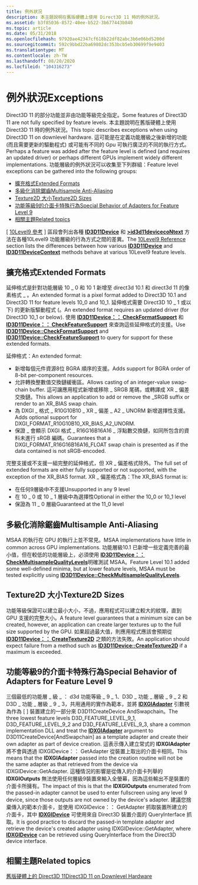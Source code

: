 ```yaml
---
title: 例外狀況
description: 本主題說明在舊版硬體上使用 Direct3D 11 時的例外狀況。
ms.assetid: b3f85036-8572-40ee-b522-3b677443b840
ms.topic: article
ms.date: 05/31/2018
ms.openlocfilehash: 97920ae42347cf618b22df82abc3b6e06bd5200d
ms.sourcegitcommit: 592c9bbd22ba69802dc353bcb5eb30699f9e9403
ms.translationtype: MT
ms.contentlocale: zh-TW
ms.lasthandoff: 08/20/2020
ms.locfileid: "104316273"
---
```

# <a name="exceptions"></a><span data-ttu-id="90997-103">例外狀況</span><span class="sxs-lookup"><span data-stu-id="90997-103">Exceptions</span></span>

<span data-ttu-id="90997-104">Direct3D 11 的部分功能並非由功能等級完全指定。</span><span class="sxs-lookup"><span data-stu-id="90997-104">Some features of Direct3D 11 are not fully specified by feature levels.</span></span> <span data-ttu-id="90997-105">本主題說明在舊版硬體上使用 Direct3D 11 時的例外狀況。</span><span class="sxs-lookup"><span data-stu-id="90997-105">This topic describes exceptions when using Direct3D 11 on downlevel hardware.</span></span> <span data-ttu-id="90997-106">這可能是在定義功能層級之後新增的功能 (而且需要更新的驅動程式) 或可能有不同的 Gpu 可執行廣泛的不同的執行方式。</span><span class="sxs-lookup"><span data-stu-id="90997-106">Perhaps a feature was added after the feature level is defined (and requires an updated driver) or perhaps different GPUs implement widely different implementations.</span></span> <span data-ttu-id="90997-107">功能層級的例外狀況可以收集至下列群組：</span><span class="sxs-lookup"><span data-stu-id="90997-107">Feature level exceptions can be gathered into the following groups:</span></span>

-   [<span data-ttu-id="90997-108">擴充格式</span><span class="sxs-lookup"><span data-stu-id="90997-108">Extended Formats</span></span>](#extended-formats)
-   [<span data-ttu-id="90997-109">多級化消除鋸齒</span><span class="sxs-lookup"><span data-stu-id="90997-109">Multisample Anti-Aliasing</span></span>](#multisample-anti-aliasing)
-   [<span data-ttu-id="90997-110">Texture2D 大小</span><span class="sxs-lookup"><span data-stu-id="90997-110">Texture2D Sizes</span></span>](#texture2d-sizes)
-   [<span data-ttu-id="90997-111">功能等級9的介面卡特殊行為</span><span class="sxs-lookup"><span data-stu-id="90997-111">Special Behavior of Adapters for Feature Level 9</span></span>](#special-behavior-of-adapters-for-feature-level-9)
-   [<span data-ttu-id="90997-112">相關主題</span><span class="sxs-lookup"><span data-stu-id="90997-112">Related topics</span></span>](#related-topics)

<span data-ttu-id="90997-113">[ [10Level9 參考](d3d11-graphics-reference-10level9.md) ] 區段會列出各種 [**ID3D11Device**](/windows/desktop/api/D3D11/nn-d3d11-id3d11device) 和 [**>id3d11devicecoNtext**](/windows/desktop/api/D3D11/nn-d3d11-id3d11devicecontext) 方法在各種10Level9 功能層級的行為方式之間的差異。</span><span class="sxs-lookup"><span data-stu-id="90997-113">The [10Level9 Reference](d3d11-graphics-reference-10level9.md) section lists the differences between how various [**ID3D11Device**](/windows/desktop/api/D3D11/nn-d3d11-id3d11device) and [**ID3D11DeviceContext**](/windows/desktop/api/D3D11/nn-d3d11-id3d11devicecontext) methods behave at various 10Level9 feature levels.</span></span>

## <a name="extended-formats"></a><span data-ttu-id="90997-114">擴充格式</span><span class="sxs-lookup"><span data-stu-id="90997-114">Extended Formats</span></span>

<span data-ttu-id="90997-115">延伸格式是針對功能層級 10 \_ 0 和 10 1 新增至 direct3d 10.1 和 direct3d 11 的像素格式 \_ 。</span><span class="sxs-lookup"><span data-stu-id="90997-115">An extended format is a pixel format added to Direct3D 10.1 and Direct3D 11 for feature levels 10\_0 and 10\_1.</span></span> <span data-ttu-id="90997-116">延伸格式需要 Direct3D 10 \_ 1 或以下) 的更新版驅動程式 (。</span><span class="sxs-lookup"><span data-stu-id="90997-116">An extended format requires an updated driver (for Direct3D 10\_1 or below).</span></span> <span data-ttu-id="90997-117">使用 [**ID3D11Device：： CheckFormatSupport**](/windows/desktop/api/D3D11/nf-d3d11-id3d11device-checkformatsupport) 和 [**ID3D11Device：： CheckFeatureSupport**](/windows/desktop/api/D3D11/nf-d3d11-id3d11device-checkfeaturesupport) 來查詢這些延伸格式的支援。</span><span class="sxs-lookup"><span data-stu-id="90997-117">Use [**ID3D11Device::CheckFormatSupport**](/windows/desktop/api/D3D11/nf-d3d11-id3d11device-checkformatsupport) and [**ID3D11Device::CheckFeatureSupport**](/windows/desktop/api/D3D11/nf-d3d11-id3d11device-checkfeaturesupport) to query for support for these extended formats.</span></span>

<span data-ttu-id="90997-118">延伸格式：</span><span class="sxs-lookup"><span data-stu-id="90997-118">An extended format:</span></span>

-   <span data-ttu-id="90997-119">新增每個元件資源8位 BGRA 順序的支援。</span><span class="sxs-lookup"><span data-stu-id="90997-119">Adds support for BGRA order of 8-bit per-component resources.</span></span>
-   <span data-ttu-id="90997-120">允許轉換整數值交換鏈緩衝區。</span><span class="sxs-lookup"><span data-stu-id="90997-120">Allows casting of an integer-value swap-chain buffer.</span></span> <span data-ttu-id="90997-121">這可讓應用程式新增或移除 \_ SRGB 尾碼，或轉譯成 XR \_ 偏差交換鏈。</span><span class="sxs-lookup"><span data-stu-id="90997-121">This allows an application to add or remove the \_SRGB suffix or render to an XR\_BIAS swap chain.</span></span>
-   <span data-ttu-id="90997-122">為 DXGI \_ 格式 \_ R10G10B10 \_ XR \_ 偏差 \_ A2 \_ UNORM 新增選擇性支援。</span><span class="sxs-lookup"><span data-stu-id="90997-122">Adds optional support for DXGI\_FORMAT\_R10G10B10\_XR\_BIAS\_A2\_UNORM.</span></span>
-   <span data-ttu-id="90997-123">保證 \_ 會顯示 DXGI 格式 \_ R16G16B16A16 \_ 浮點數交換鏈，如同所包含的資料未進行 sRGB 編碼。</span><span class="sxs-lookup"><span data-stu-id="90997-123">Guarantees that a DXGI\_FORMAT\_R16G16B16A16\_FLOAT swap chain is presented as if the data contained is not sRGB-encoded.</span></span>

<span data-ttu-id="90997-124">完整支援或不支援一組完整的延伸格式，但 XR \_ 偏差格式除外。</span><span class="sxs-lookup"><span data-stu-id="90997-124">The full set of extended formats are either fully supported or not supported, with the exception of the XR\_BIAS format.</span></span> <span data-ttu-id="90997-125">XR \_ 偏差格式為：</span><span class="sxs-lookup"><span data-stu-id="90997-125">The XR\_BIAS format is:</span></span>

-   <span data-ttu-id="90997-126">在任何9層級中不支援</span><span class="sxs-lookup"><span data-stu-id="90997-126">Unsupported in any 9 level</span></span>
-   <span data-ttu-id="90997-127">在 10 \_ 0 或 10 \_ 1 層級中為選擇性</span><span class="sxs-lookup"><span data-stu-id="90997-127">Optional in either the 10\_0 or 10\_1 level</span></span>
-   <span data-ttu-id="90997-128">保證為 11 \_ 0 層級</span><span class="sxs-lookup"><span data-stu-id="90997-128">Guaranteed at the 11\_0 level</span></span>

## <a name="multisample-anti-aliasing"></a><span data-ttu-id="90997-129">多級化消除鋸齒</span><span class="sxs-lookup"><span data-stu-id="90997-129">Multisample Anti-Aliasing</span></span>

<span data-ttu-id="90997-130">MSAA 的執行在 GPU 的執行上並不常見。</span><span class="sxs-lookup"><span data-stu-id="90997-130">MSAA implementations have little in common across GPU implementations.</span></span> <span data-ttu-id="90997-131">功能層級10.1 已新增一些定義完善的最小值，但在較低的功能層級上，必須使用 [**ID3D11Device：： CheckMultisampleQualityLevels**](/windows/desktop/api/D3D11/nf-d3d11-id3d11device-checkmultisamplequalitylevels)明確測試 MSAA。</span><span class="sxs-lookup"><span data-stu-id="90997-131">Feature Level 10.1 added some well-defined minima, but at lower feature levels, MSAA must be tested explicitly using [**ID3D11Device::CheckMultisampleQualityLevels**](/windows/desktop/api/D3D11/nf-d3d11-id3d11device-checkmultisamplequalitylevels).</span></span>

## <a name="texture2d-sizes"></a><span data-ttu-id="90997-132">Texture2D 大小</span><span class="sxs-lookup"><span data-stu-id="90997-132">Texture2D Sizes</span></span>

<span data-ttu-id="90997-133">功能等級保證可以建立最小大小，不過，應用程式可以建立較大的紋理，直到 GPU 支援的完整大小。</span><span class="sxs-lookup"><span data-stu-id="90997-133">A feature level guarantees that a minimum size can be created, however, an application can create larger textures up to the full size supported by the GPU.</span></span> <span data-ttu-id="90997-134">如果超過最大值，則應用程式應該會預期從 [**ID3D11Device：： CreateTexture2D**](/windows/desktop/api/D3D11/nf-d3d11-id3d11device-createtexture2d) 之類的方法失敗。</span><span class="sxs-lookup"><span data-stu-id="90997-134">An application should expect failure from a method such as [**ID3D11Device::CreateTexture2D**](/windows/desktop/api/D3D11/nf-d3d11-id3d11device-createtexture2d) if a maximum is exceeded.</span></span>

## <a name="special-behavior-of-adapters-for-feature-level-9"></a><span data-ttu-id="90997-135">功能等級9的介面卡特殊行為</span><span class="sxs-lookup"><span data-stu-id="90997-135">Special Behavior of Adapters for Feature Level 9</span></span>

<span data-ttu-id="90997-136">三個最低的功能層 \_ 級 \_ ： d3d 功能等級 \_ 9 \_ 1、D3D \_ 功能 \_ 層級 \_ 9 \_ 2 和 D3D \_ 功能 \_ 層級 \_ 9 \_ 3，共用通用的實作為範本，並將 [**IDXGIAdapter**](/windows/desktop/api/dxgi/nn-dxgi-idxgiadapter) 引數視為作為 \[ \] 裝置建立的一部分來 D3D11CreateDevice AndSwapchain。</span><span class="sxs-lookup"><span data-stu-id="90997-136">The three lowest feature levels D3D\_FEATURE\_LEVEL\_9\_1, D3D\_FEATURE\_LEVEL\_9\_2 and D3D\_FEATURE\_LEVEL\_9\_3, share a common implementation DLL and treat the [**IDXGIAdapter**](/windows/desktop/api/dxgi/nn-dxgi-idxgiadapter) argument to D3D11CreateDevice\[AndSwapchain\] as a template adapter and create their own adapter as part of device creation.</span></span> <span data-ttu-id="90997-137">這表示傳入建立常式的 **IDXGIAdapter** 將不會與透過 IDXGIDevice：： GetAdapter 從裝置上取出的介面卡相同。</span><span class="sxs-lookup"><span data-stu-id="90997-137">This means that the **IDXGIAdapter** passed into the creation routine will not be the same adapter as that retrieved from the device via IDXGIDevice::GetAdapter.</span></span> <span data-ttu-id="90997-138">這種情況的影響是從傳入的介面卡列舉的 **IDXGIOutputs** 無法使用任何層級9裝置來輸入全螢幕，因為這些輸出不是裝置的介面卡所擁有。</span><span class="sxs-lookup"><span data-stu-id="90997-138">The impact of this is that the **IDXGIOutputs** enumerated from the passed-in adapter cannot be used to enter fullscreen using any level 9 device, since those outputs are not owned by the device's adapter.</span></span> <span data-ttu-id="90997-139">建議您捨棄傳入的範本介面卡，並使用 IDXGIDevice：： GetAdapter 抓取裝置所建立的介面卡，其中 [**IDXGIDevice**](/windows/desktop/api/dxgi/nn-dxgi-idxgidevice) 可使用來自 Direct3D 裝置介面的 QueryInterface 抓取。</span><span class="sxs-lookup"><span data-stu-id="90997-139">It is good practice to discard the passed-in template adapter and retrieve the device's created adapter using IDXGIDevice::GetAdapter, where [**IDXGIDevice**](/windows/desktop/api/dxgi/nn-dxgi-idxgidevice) can be retrieved using QueryInterface from the Direct3D device interface.</span></span>

## <a name="related-topics"></a><span data-ttu-id="90997-140">相關主題</span><span class="sxs-lookup"><span data-stu-id="90997-140">Related topics</span></span>

<dl> <dt>

[<span data-ttu-id="90997-141">舊版硬體上的 Direct3D 11</span><span class="sxs-lookup"><span data-stu-id="90997-141">Direct3D 11 on Downlevel Hardware</span></span>](overviews-direct3d-11-devices-downlevel.md)
</dt> </dl>

 

 